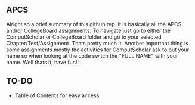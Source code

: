 ## APCS 
Alright so a brief summary of this github rep. It is basically all the APCS and/or CollegeBoard assignments. To navigate just go to either the ComputScholar or CollegeBoard folder and go to your selected Chapter/Test/Assignment. Thats pretty much it. Another important thing is some assignments mostly the activities for ComputScholar ask to put your name so when looking at the code switch the "FULL NAME" with your name. Well thats it, have fun!! 

## TO-DO
 - Table of Contents for easy access
